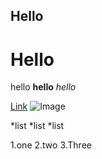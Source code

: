 ## Hello
# Hello
hello
**hello**
*hello*

[Link](https://www.google.com)
![Image](https://ucsdnews.ucsd.edu/news_uploads/Resized_Geisel_Library_08.31.jpg)

*list
*list
*list

1.one
2.two
3.Three
